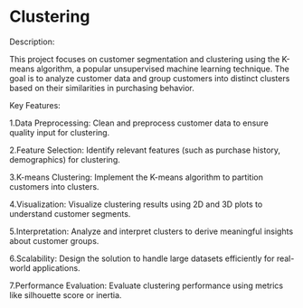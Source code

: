 # Clustering

Description:

This project focuses on customer segmentation and clustering using the K-means algorithm, a popular unsupervised machine learning technique. The goal is to analyze customer data and group customers into distinct clusters based on their similarities in purchasing behavior.

Key Features:

1.Data Preprocessing: Clean and preprocess customer data to ensure quality input for clustering.

2.Feature Selection: Identify relevant features (such as purchase history, demographics) for clustering.

3.K-means Clustering: Implement the K-means algorithm to partition customers into clusters.

4.Visualization: Visualize clustering results using 2D and 3D plots to understand customer segments.

5.Interpretation: Analyze and interpret clusters to derive meaningful insights about customer groups.

6.Scalability: Design the solution to handle large datasets efficiently for real-world applications.

7.Performance Evaluation: Evaluate clustering performance using metrics like silhouette score or inertia.
